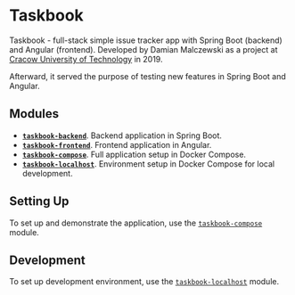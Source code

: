 # Taskbook

Taskbook - full-stack simple issue tracker app with Spring Boot (backend) and Angular (frontend). Developed by Damian
Malczewski as a project at [Cracow University of Technology](https://pk.edu.pl) in 2019.

Afterward, it served the purpose of testing new features in Spring Boot and Angular.

## Modules

- [**`taskbook-backend`**](./taskbook-backend). Backend application in Spring Boot.
- [**`taskbook-frontend`**](./taskbook-frontend). Frontend application in Angular.
- [**`taskbook-compose`**](./taskbook-compose). Full application setup in Docker Compose.
- [**`taskbook-localhost`**](./taskbook-compose). Environment setup in Docker Compose for local development.

## Setting Up

To set up and demonstrate the application, use the [`taskbook-compose`](./taskbook-compose) module.

## Development

To set up development environment, use the [`taskbook-localhost`](./taskbook-localhost) module.
